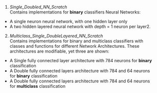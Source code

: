 1. *Single_Doubled_NN_Scratch* \
Contains implementations for **binary** classifiers Neural Networks:
- A single neuron neural network, with one hidden layer only
- A two hidden layered neural network with depth = 1 neuron per layer2.

2. *Multiclass_Single_DoubleLayered_NN_Scratch* \
Contains implementations for binary and multiclass classifiers with classes and functions for different Network Architectures. These architectures are modifiable, yet three are shown:
- A Single fully connected layer architecture with 784 neurons for **binary** classification
- A Double fully connected layers architecture with 784 and 64 neurons for **binary** classification
- A Double fully connected layers architecture with 784 and 64 neurons for **multiclass** classification
